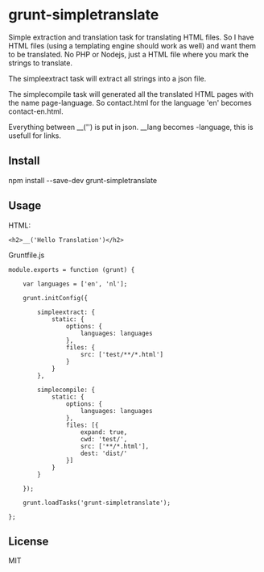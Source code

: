 # grunt-simpletranslate

Simple extraction and translation task for translating HTML files.
So I have HTML files (using a templating engine should work as well) and want them to be translated.
No PHP or Nodejs, just a HTML file where you mark the strings to translate.

The simpleextract task will extract all strings into a json file.

The simplecompile task will generated all the translated HTML pages with the name page-language. So contact.html for the language 'en' becomes contact-en.html.

Everything between __('') is put in json. __lang becomes -language, this is usefull for links.

## Install

npm install --save-dev grunt-simpletranslate

## Usage

HTML:

    <h2>__('Hello Translation')</h2>
    
Gruntfile.js

    module.exports = function (grunt) {
    
        var languages = ['en', 'nl'];
    
        grunt.initConfig({
    
            simpleextract: {
                static: {
                    options: {
                        languages: languages
                    },
                    files: {
                        src: ['test/**/*.html']
                    }
                }
            },
    
            simplecompile: {
                static: {
                    options: {
                        languages: languages
                    },
                    files: [{
                        expand: true,
                        cwd: 'test/',
                        src: ['**/*.html'],
                        dest: 'dist/'
                    }]
                }
            }
    
        });
    
        grunt.loadTasks('grunt-simpletranslate');
    
    };

## License

MIT
